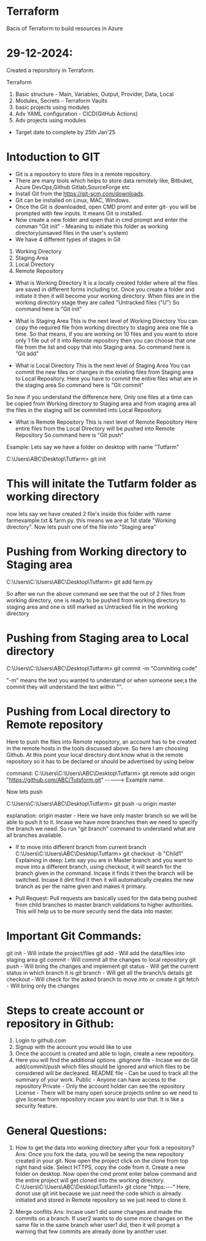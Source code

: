 # Terraform
Bacis of Terraform to build resources in Azure


# 29-12-2024:
Created a reporsitory in Terraform.




Terraform
1. Basic structure - Main, Variables, Output, Provider, Data, Local
2. Modules, Secrets - Terraform Vaults
3. basic projects using modules
4. Adv YAML configuration - CICD(GitHub Actions)
5. Adv projects using modules

- Target date to complete by 25th Jan'25

# Intoduction to GIT

- Git is a repository to store files in a remote repository.
- There are many tools which helps to store data remotely like, Bitbuket, Azure DevOps,Github Gitlab,SourceForge etc
- Install Git from the https://git-scm.com/downloads.
- Git can be installed on Linux, MAC, Windows.
- Once the Git is downloaded, open CMD promt and enter git- you will be prompted with few inputs. It means Git is installed.
- Now create a new folder and open that in cmd prompt and enter the comman "Git init" - Meaning to initiate this folder as working directory(unsaved files in the user's system)
- We have 4 different types of stages in Git
1. Working Directory
2. Staging Area
3. Local Directory
4. Remote Repository

- What is Working Directory
It is a locally created folder where all the files are saved in different forms including txt.
Once you create a folder and initiate it then it will become your working directory.
When files are in the working directory stage they are called "Untracked files ("U")
So command here is "Git init"

- What is Staging Area
This is the next level of Working Directory
You can copy the required file from working directory to staging area one file a time.
So that means, if you are working on 10 files and you want to store only 1 file out of it into Remote repository then you can choose that one file from the list and copy that into Staging area.
So command here is "Git add"

- What is Local Directory
This is the next level of Staging Area
You can commit the new files or changes in the existing files from Staging area to Local Repository.
Here you have to commit the entire files what are in the staging area
So command here is "Git commit"

So now if you understand the difference here, Only one files at a time can be copied from Working directory to Staging area and from staging area all the files in the staging will be commited into Local Repository.

- What is Remote Repository
This is next level of Remote Repository
Here entire files from the Local Directory will be pushed into Remote Repository
So command here is "Git push"

Example:
Lets say we have a folder on desktop with name "Tutfarm"

C:\Users\ABC\Desktop\Tutfarm> git init
# This will initate the Tutfarm folder as working directory

now lets say we have created 2 file's inside this folder with name farmexample.txt & farm.py.
this means we are at 1st state "Working directory". Now lets push one of the file into "Staging area"

# Pushing from Working directory to Staging area
C:\Users\C:\Users\ABC\Desktop\Tutfarm> git add farm.py

So after we run the above command we see that the out of 2 files from working directory, one is ready to be pushed from working directory to staging area and one is still marked as Untracked file in the working directory

# Pushing from Staging area to Local directory
C:\Users\C:\Users\ABC\Desktop\Tutfarm> git commit -m "Commiting code"

"-m" means the text you wanted to understand or when someone see;s the commit they will understand the text within "".

# Pushing from Local directory to Remote repository
Here to push the files into Remote repository, an account has to be created in the remote hosts in the tools discussed above. So here I am choosing Github.
At this point your local directory dont know what is the remote repository so it has to be declared or should be advertised by using below 

command:
C:\Users\C:\Users\ABC\Desktop\Tutfarm> git remote add origin "https://github.com/ABC/Tutsform.git" -----> Example name.

Now lets push

C:\Users\C:\Users\ABC\Desktop\Tutfarm> git push -u origin master

explanation:
origin master - Here we have only master branch so we will be able to push it to it. Incase we have more branches then we need to specify the branch we need. So run "git branch" command to understand what are all branches available.

- If to move into different branch from current branch
C:\Users\C:\Users\ABC\Desktop\Tutfarm> git checkout -b "Child1"
Explaining in deep:
Lets say you are in Master branch and you want to move into a different branch, using checkout, it will search for the branch given in the command. Incase it finds it then the branch will be switched. Incase it dint find it then it will automatically creates the new branch as per the name given and makes it primary.

- Pull Request: Pull requests are basically used for the data being pushed from child branches to master branch validations to higher authorities. This will help us to be more securily send the data into master.

# Important Git Commands:
git init - Will initate the project/files
git add - Will add the data/files into staging area
git commit - Will commit all the changes to local repository
git push - Will bring the changes and implement
git status - Will get the current status in which branch it is
git branch - Will get all the branch/s details
git checkout - Will check for the asked branch to move into or create it
git fetch - Will bring only the changes


# Steps to create account or repository in Github:
1. Login to github.com
2. Signup with the account you would like to use
3. Once the account is created and able to login, create a new repository.
4. Here you will find the additional options
.gitignore file -  Incase we do Git add/commit/push which files should be ignored and which files to be considered will be decleared.
README file - Can be used to track all the summary of your work.
Public - Anyone can have access to the repository
Private - Only the account holder can see the repository
License - There will be many open soruce projects online so we need to give license from repository incase you want to use that. It is like a security feature.


# General Questions:
1. How to get the data into working directory after your fork a repository?
Ans: Once you fork the data, you will be seeing the new repository created in your git. Now open the project click on the clone from top right hand side.
Select HTTPS, copy the code from it. Create a new folder on desktop. Now open the cmd promt enter below command and the entire project will get cloned into the working directory.
C:\Users\C:\Users\ABC\Desktop\Tutfarm1> git clone "https:---"
Here, donot use git init because we just need the code which is already initiated and stored in Remote repository so we just need to clone it.

2. Merge conflits
Ans: Incase user1 did some changes and made the commits on a branch. If user2 wants to do some more changes on the same file in the same branch wher user1 did, then it will prompt a warning that few commits are already done by another user.
